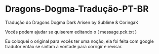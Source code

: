 # Dragons-Dogma-Tradução-PT-BR


Tradução do Dragons Dogma Dark Arisen by Sublime & CoringaK


Vocês podem ajudar se quiserem editando o ( message.pck.txt )


Eu coloquei o original para vocês ter uma noção, ela foi feita com google tradutor então se sintam a vontade para corrigir e revisar.
